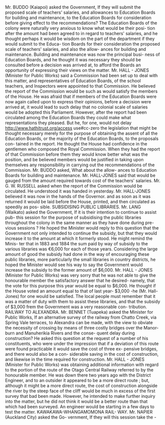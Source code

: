 Mr. BUDDO (Kaiapoi) asked the Government, If they will submit the proposed scale of teachers' salaries, and allowances to Education Boards for building and maintenance, to the Education Boards for consideration before giving effect to the recommendations? The Education Boards of the colony were naturally very anxious to know what would be their posi- tion after the amount had been agreed to in regard to teachers' salaries, and he thought perhaps it would be wisdom on the part of the department if they would submit to the Educa- tion Boards for their consideration the proposed scale of teachers' salaries, and also the allow- ances for building and maintenance. Building and maintenance was now the principal busi- ness of Education Boards, and he thought it was necessary they should be consulted before a decision was arrived at, to afford the Boards an opportunity of expressing their views on the matter. Mr. HALL - JONES (Minister for Public Works) said a Commission had been set up to deal with this matter, and representatives of Education Boards, of the school teachers, and Inspectors were appointed to that Commission. He believed the report of the Commission would be such as would satisfy the members of the House. He was afraid that if members of the Education Boards were now again called upon to express their opinions, before a decision were arrived at, it would lead to such delay that no colonial scale of salaries would be adopted this Parliament. However, after the report had been circulated among the Education Boards they could make what representations they pleased. But he, for one, would not delay http://www.hathitrust.org/access use#cc-zero the legislation that might be thought necessary merely for the purpose of obtaining the assent of all the Education Boards, or the majority of the Education Boards, to the proposals con- tained in the report. He thought the House had confidence in the gentlemen who composed the Royal Commission. When they had the report of that Commission before them they would know better what was the position, and be believed members would be justified in taking upon themselves any responsibility in carrying out the recommendations of the Commission. Mr. BUDDO asked, What about the allow- ances to Education Boards for building and maintenance. Mr. HALL-JONES said that would be gauged from the amount required towards cost of the teachers' salaries. Mr. G. W. RUSSELL asked when the report of the Commission would be circulated. He understood it was handed in yesterday. Mr. HALL-JONES believed it was now in the hands of the Governor. and as soon as it was returned it would be laid before the House, printed, and then circulated as speedily as pos- sible. SUBSIDISING PUBLIC LIBRARIES. Mr. LANG (Waikato) asked the Government, If it is their intention to continue to assist pub- this session for the purpose of subsidising the public libraries throughout the colony in the same manner as they have done during pre- vious sessions ? He hoped the Minister would reply to this question that the Government not only intended to continue the subsidy, but that they would increase it to the amount at which it formerly stood. He might remind the Minis- ter that in 1883 and 1884 the sum paid by way of subsidy to the various libraries was €6,000 for each of those years. Considering the large amount of good the subsidy had done in the way of encouraging these public libraries, more particularly the small libraries in country districts, he hoped the Minister would see his way to say the Government would increase the subsidy to the former amount of $6,000. Mr. HALL - JONES (Minister for Public Works) was very sorry that he was not able to give the honourable member the satisfactory answer that he desired- namely, that the vote for this purpose this year would be equal to $6,000. He thought if the House voted an amount equal to that of last year- $3,000 -he (Mr. Hall-Jones) for one would be satisfied. The local people must remember that it was a matter of duty with them to assist these libraries, and that the subsidy of $3,000 frem the Government was a very reasonable con- tribution. RAILWAY TO ALEXANDRA. Mr. BENNET (Tuapeka) asked the Minister for Public Works, If an alternative survey of the railway from Chatto Creek, via Spring Vale terraces, to Alexandra can be made, with the view to obviate the necessity of crossing by means of three costly bridges over the Manor- burn and Manuherikia Rivers and the conse- quent delay during construction? He asked this question at the request of a number of his constituents, who were under the impression that if a deviation of this route were found practicable it would save the cost of three ex- pensive bridges, and there would also be a con- siderable saving in the cost of construction, and likewise in the time required for construction. Mr. HALL - JONES (Minister for Public Works) was obtaining additional information with regard to the portion of the route of the Otago Central Railway referred to by the honourable member. He was down there two years ago with the District Engineer, and to an outsider it appeared to be a more direct route ; but, although it might be a more direct route, the cost of construction alongside the river by the steep face of the cliff would be much in excess of the first survey that bad been made. However, he intended to make further inquiry into the matter, but he did not think it would be a better route than that which had been surveyed. An engineer would be starting in a few days to test the matter. KAWAKAWA-WHANGAMOMONA RAIL- WAY. Mr. NAPIER (Auckland City) asked the Go- vernment, If they will this session take the - 